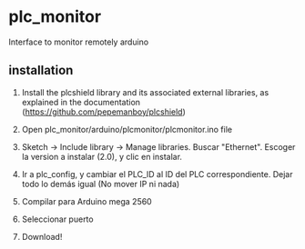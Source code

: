 # plc_monitor
Interface to monitor remotely arduino

## installation

1. Install the plcshield library and its associated external libraries, as explained in the documentation (https://github.com/pepemanboy/plcshield)

2. Open plc_monitor/arduino/plcmonitor/plcmonitor.ino file

3. Sketch -> Include library -> Manage libraries. Buscar "Ethernet". Escoger la version a instalar (2.0), y clic en instalar.

4. Ir a plc_config, y cambiar el PLC_ID al ID del PLC correspondiente. Dejar todo lo demás igual (No mover IP ni nada)

5. Compilar para Arduino mega 2560

6. Seleccionar puerto

7. Download!
